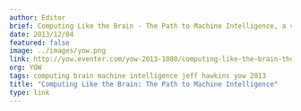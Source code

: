 ```yaml
---
author: Editor
brief: Computing Like the Brain - The Path to Machine Intelligence, a video off Jeff Hawkins at the YOW 2013 conference
date: 2013/12/04
featured: false
image: ../images/yow.png
link: http://yow.eventer.com/yow-2013-1080/computing-like-the-brain-the-path-to-machine-intelligence-by-jeff-hawkins-1408
org: YOW
tags: computing brain machine intelligence jeff hawkins yow 2013
title: "Computing Like the Brain: The Path to Machine Intelligence"
type: link
---
```

